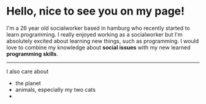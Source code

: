 # Hello, nice to see you on my page!

I'm a 26 year old socialworker based in hamburg who recently started to learn programming.
I really enjoyed working as a socialworker but I'm absolutely excited about learning new things, such as programming.
I would love to combine my knowledge about **social issues** with my new learned **programming skills**.

---
I also care about 
- the planet
- animals, especially my two cats
-
